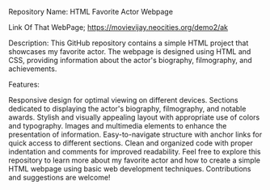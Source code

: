 Repository Name: HTML Favorite Actor Webpage

Link Of That WebPage; https://movievijay.neocities.org/demo2/ak


Description:
This GitHub repository contains a simple HTML project that showcases my favorite actor. The webpage is designed using HTML and CSS, providing information about the actor's biography, filmography, and achievements.

Features:

Responsive design for optimal viewing on different devices.
Sections dedicated to displaying the actor's biography, filmography, and notable awards.
Stylish and visually appealing layout with appropriate use of colors and typography.
Images and multimedia elements to enhance the presentation of information.
Easy-to-navigate structure with anchor links for quick access to different sections.
Clean and organized code with proper indentation and comments for improved readability.
Feel free to explore this repository to learn more about my favorite actor and how to create a simple HTML webpage using basic web development techniques. Contributions and suggestions are welcome!
